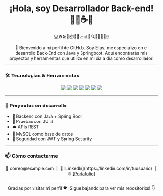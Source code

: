 
<h1 align="center">¡Hola, soy Desarrollador Back-end! 👨‍💻☕🚀</h1>

<p align="center">
  💻⚙️🛠️🔧📦🧠📘📈📊💡🔍📌🚦🎯🧩🖱️
</p>

<p align="center">
  👋 Bienvenido a mi perfil de GitHub. Soy Elias, me especializo en el desarrollo Back-End con Java y Springboot. Aquí encontrarás mis proyectos y herramientas que utilizo en mi día a día como desarrollador.
</p>

---

### 🛠️ Tecnologías & Herramientas

<p align="center">
  <img src="https://img.shields.io/badge/Java-ED8B00?style=for-the-badge&logo=openjdk&logoColor=white"/>
  <img src="https://img.shields.io/badge/SpringBoot-6DB33F?style=for-the-badge&logo=springboot&logoColor=white"/>
  <img src="https://img.shields.io/badge/Maven-C71A36?style=for-the-badge&logo=apachemaven&logoColor=white"/>
  <img src="https://img.shields.io/badge/IntelliJ_IDEA-000000?style=for-the-badge&logo=intellijidea&logoColor=white"/>
  <img src="https://img.shields.io/badge/MySQL-4479A1?style=for-the-badge&logo=mysql&logoColor=white"/>
  <img src="https://img.shields.io/badge/Git-F05032?style=for-the-badge&logo=git&logoColor=white"/>
  <img src="https://img.shields.io/badge/GitHub-181717?style=for-the-badge&logo=github&logoColor=white"/>
</p>

---

### 🚧 Proyectos en desarrollo
- 🔨 Backend con Java + Spring Boot
- 🧪 Pruebas con JUnit
- ☁️ APIs REST
- 🐬 MySQL como base de datos
- 🔐 Seguridad con JWT y Spring Security

---

### 📫 Cómo contactarme
<p align="center">
  📧 correo@example.com &nbsp;|&nbsp;
  💼 [LinkedIn](https://linkedin.com/in/tuusuario) &nbsp;|&nbsp;
  🌐 <a href="https://portfolio-eliasgz.netlify.app/" target="_blank">[Portafolio]</a>
</p>

---

<p align="center">Gracias por visitar mi perfil ❤️ ¡Sigue bajando para ver mis repositorios! 👇</p>

